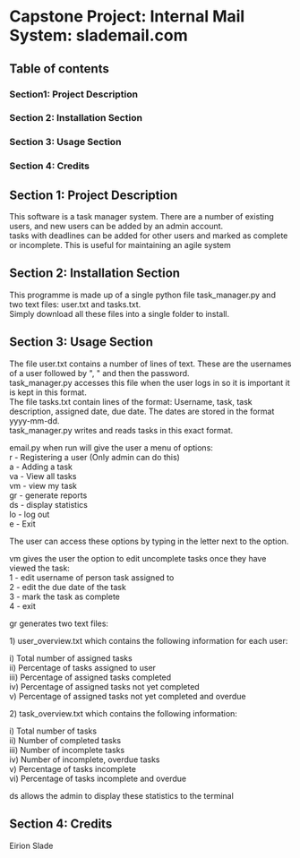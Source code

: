
# Capstone Project: Internal Mail System: slademail.com

## Table of contents

### Section1: Project Description 
### Section 2: Installation Section
### Section 3: Usage Section
### Section 4: Credits


## Section 1: Project Description

<p>This software is a task manager system. There are a number of existing users, and new users can be added by an admin account.<br>
tasks with deadlines can be added for other users and marked as complete or incomplete. This is useful for maintaining an agile system <p>

## Section 2: Installation Section

<p>This programme is made up of a single python file task_manager.py and two text files: user.txt and tasks.txt.<br>
Simply download all these files into a single folder to install.<p>

## Section 3: Usage Section

<p>The file user.txt contains a number of lines of text. These are the usernames of a user followed by ", " and then the password.<br>
task_manager.py accesses this file when the user logs in so it is important it is kept in this format.<br>
The file tasks.txt contain lines of the format: Username, task, task description, assigned date, due date. The dates are stored in the format yyyy-mm-dd.<br>
task_manager.py writes and reads tasks in this exact format.<p> 

<p>email.py when run will give the user a menu of options:<br>
        r - Registering a user (Only admin can do this)<br> 
        a - Adding a task<br> 
        va - View all tasks<br> 
        vm - view my task<br> 
        gr - generate reports<br> 
        ds - display statistics<br> 
        lo - log out<br> 
        e - Exit<p>
        
<p>The user can access these options by typing in the letter next to the option.<p>
<p>vm gives the user the option to edit uncomplete tasks once they have viewed the task:<br>
1 - edit username of person task assigned to <br>
2 - edit the due date of the task<br>
3 - mark the task as complete<br>
4 - exit<p>
<p>gr generates two text files:<p>

<p>1) user_overview.txt which contains the following information for each user:<p>

<p>i) Total number of assigned tasks<br>                     
ii) Percentage of tasks assigned to user<br>               
iii) Percentage of assigned tasks completed<br>             
iv) Percentage of assigned tasks not yet completed<br>     
v) Percentage of assigned tasks not yet completed and overdue<p> 

<p>2) task_overview.txt which contains the following information:<p>

<p>i) Total number of tasks<br>                    
ii) Number of completed tasks<br>                 
iii) Number of incomplete tasks <br>                 
iv) Number of incomplete, overdue tasks<br>       
v) Percentage of tasks incomplete<br> 
vi) Percentage of tasks incomplete and overdue<p>

<p>ds allows the admin to display these statistics to the terminal


## Section 4: Credits

<p>Eirion Slade<p>

